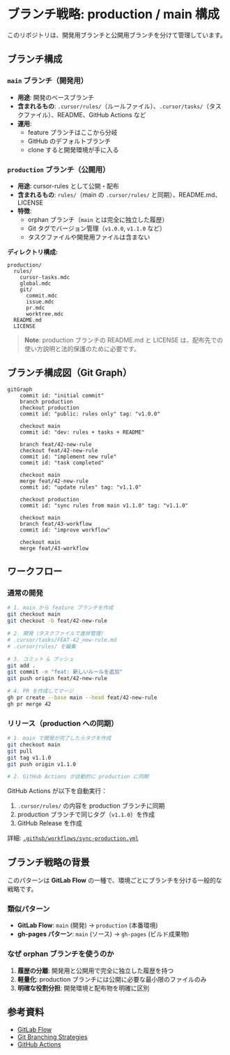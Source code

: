 # ブランチ戦略: production / main 構成

このリポジトリは、開発用ブランチと公開用ブランチを分けて管理しています。

## ブランチ構成

### `main` ブランチ（開発用）

- **用途**: 開発のベースブランチ
- **含まれるもの**: `.cursor/rules/`（ルールファイル）、`.cursor/tasks/`（タスクファイル）、README、GitHub Actions など
- **運用**: 
  - feature ブランチはここから分岐
  - GitHub のデフォルトブランチ
  - clone すると開発環境が手に入る

### `production` ブランチ（公開用）

- **用途**: cursor-rules として公開・配布
- **含まれるもの**: `rules/`（main の `.cursor/rules/` と同期）、README.md、LICENSE
- **特徴**:
  - orphan ブランチ（`main` とは完全に独立した履歴）
  - Git タグでバージョン管理（`v1.0.0`, `v1.1.0` など）
  - タスクファイルや開発用ファイルは含まない

**ディレクトリ構成:**
```
production/
  rules/
    cursor-tasks.mdc
    global.mdc
    git/
      commit.mdc
      issue.mdc
      pr.mdc
      worktree.mdc
  README.md
  LICENSE
```

> **Note**: production ブランチの README.md と LICENSE は、配布先での使い方説明と法的保護のために必要です。

## ブランチ構成図（Git Graph）

```mermaid
gitGraph
    commit id: "initial commit"
    branch production
    checkout production
    commit id: "public: rules only" tag: "v1.0.0"
    
    checkout main
    commit id: "dev: rules + tasks + README"
    
    branch feat/42-new-rule
    checkout feat/42-new-rule
    commit id: "implement new rule"
    commit id: "task completed"
    
    checkout main
    merge feat/42-new-rule
    commit id: "update rules" tag: "v1.1.0"
    
    checkout production
    commit id: "sync rules from main v1.1.0" tag: "v1.1.0"
    
    checkout main
    branch feat/43-workflow
    commit id: "improve workflow"
    
    checkout main
    merge feat/43-workflow
```

## ワークフロー

### 通常の開発

```bash
# 1. main から feature ブランチを作成
git checkout main
git checkout -b feat/42-new-rule

# 2. 開発（タスクファイルで進捗管理）
# .cursor/tasks/FEAT-42_new-rule.md
# .cursor/rules/ を編集

# 3. コミット & プッシュ
git add .
git commit -m "feat: 新しいルールを追加"
git push origin feat/42-new-rule

# 4. PR を作成してマージ
gh pr create --base main --head feat/42-new-rule
gh pr merge 42
```

### リリース（production への同期）

```bash
# 1. main で開発が完了したらタグを作成
git checkout main
git pull
git tag v1.1.0
git push origin v1.1.0

# 2. GitHub Actions が自動的に production に同期
```

GitHub Actions が以下を自動実行：
1. `.cursor/rules/` の内容を production ブランチに同期
2. production ブランチで同じタグ（`v1.1.0`）を作成
3. GitHub Release を作成

詳細: [`.github/workflows/sync-production.yml`](../.github/workflows/sync-production.yml)

## ブランチ戦略の背景

このパターンは **GitLab Flow** の一種で、環境ごとにブランチを分ける一般的な戦略です。

### 類似パターン

- **GitLab Flow**: `main` (開発) → `production` (本番環境)
- **gh-pages パターン**: `main` (ソース) → `gh-pages` (ビルド成果物)

### なぜ orphan ブランチを使うのか

1. **履歴の分離**: 開発用と公開用で完全に独立した履歴を持つ
2. **軽量化**: production ブランチには公開に必要な最小限のファイルのみ
3. **明確な役割分担**: 開発環境と配布物を明確に区別

## 参考資料

- [GitLab Flow](https://docs.gitlab.com/ee/topics/gitlab_flow.html)
- [Git Branching Strategies](https://www.atlassian.com/git/tutorials/comparing-workflows)
- [GitHub Actions](https://docs.github.com/ja/actions)
